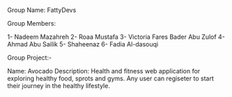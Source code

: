 Group Name: FattyDevs

Group Members: 

1- Nadeem Mazahreh
2- Roaa Mustafa
3- Victoria Fares Bader Abu Zulof 
4- Ahmad Abu Sailik
5- Shaheenaz 
6- Fadia Al-dasouqi

Group Project:- 

Name: Avocado
Description: Health and fitness web application for exploring healthy food, sprots and gyms. Any user can regiseter to start their journey in the healthy lifestyle.

